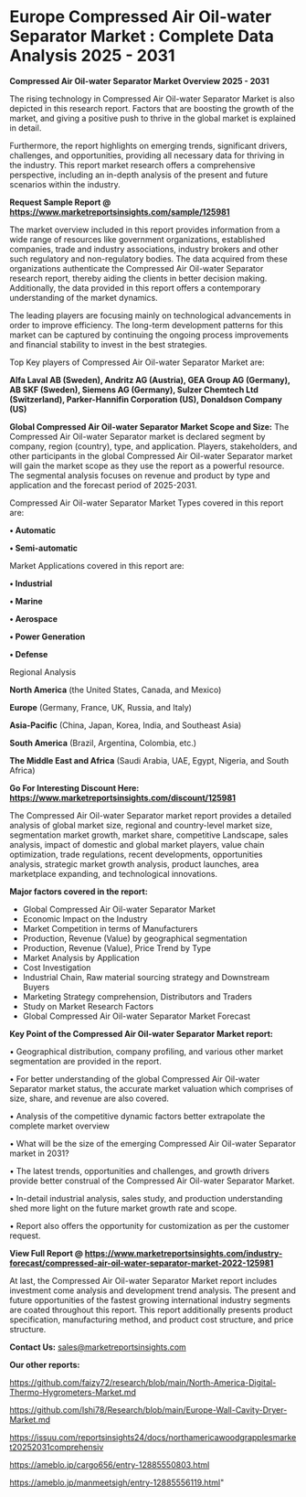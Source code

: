 # Europe Compressed Air Oil-water Separator Market : Complete Data Analysis 2025 - 2031

<Strong> Compressed Air Oil-water Separator Market Overview 2025 - 2031</strong>

The rising technology in Compressed Air Oil-water Separator Market is also depicted in this research report. Factors that are boosting the growth of the market, and giving a positive push to thrive in the global market is explained in detail.

Furthermore, the report highlights on emerging trends, significant drivers, challenges, and opportunities, providing all necessary data for thriving in the industry. This report market research offers a comprehensive perspective, including an in-depth analysis of the present and future scenarios within the industry.

<strong>Request Sample Report @ <a href=https://www.marketreportsinsights.com/sample/125981>https://www.marketreportsinsights.com/sample/125981</a></strong>

The market overview included in this report provides information from a wide range of resources like government organizations, established companies, trade and industry associations, industry brokers and other such regulatory and non-regulatory bodies. The data acquired from these organizations authenticate the Compressed Air Oil-water Separator research report, thereby aiding the clients in better decision making. Additionally, the data provided in this report offers a contemporary understanding of the market dynamics.

The leading players are focusing mainly on technological advancements in order to improve efficiency. The long-term development patterns for this market can be captured by continuing the ongoing process improvements and financial stability to invest in the best strategies.

Top Key players of Compressed Air Oil-water Separator Market are:

<strong>Alfa Laval AB (Sweden), Andritz AG (Austria), GEA Group AG (Germany), AB SKF (Sweden), Siemens AG (Germany), Sulzer Chemtech Ltd (Switzerland), Parker-Hannifin Corporation (US), Donaldson Company (US)</strong>

<strong><b>Global Compressed Air Oil-water Separator Market Scope and Size:</b></strong>
The Compressed Air Oil-water Separator market is declared segment by company, region (country), type, and application. Players, stakeholders, and other participants in the global Compressed Air Oil-water Separator market will gain the market scope as they use the report as a powerful resource. The segmental analysis focuses on revenue and product by type and application and the forecast period of 2025-2031.

Compressed Air Oil-water Separator Market Types covered in this report are:

<strong>• Automatic

• Semi-automatic</strong>

Market Applications covered in this report are:

<strong>• Industrial

• Marine

• Aerospace

• Power Generation

• Defense</strong> 

Regional Analysis

<strong>North America</strong> (the United States, Canada, and Mexico)

<strong>Europe</strong> (Germany, France, UK, Russia, and Italy)

<strong>Asia-Pacific</strong> (China, Japan, Korea, India, and Southeast Asia)

<strong>South America</strong> (Brazil, Argentina, Colombia, etc.)

<strong>The Middle East and Africa</strong> (Saudi Arabia, UAE, Egypt, Nigeria, and South Africa)

<strong>Go For Interesting Discount Here: <a href=https://www.marketreportsinsights.com/discount/125981>https://www.marketreportsinsights.com/discount/125981</a></strong>

The Compressed Air Oil-water Separator market report provides a detailed analysis of global market size, regional and country-level market size, segmentation market growth, market share, competitive Landscape, sales analysis, impact of domestic and global market players, value chain optimization, trade regulations, recent developments, opportunities analysis, strategic market growth analysis, product launches, area marketplace expanding, and technological innovations.

<strong><b>Major factors covered in the report:</b></strong>
<ul>
  <li>Global Compressed Air Oil-water Separator Market </li>
  <li>Economic Impact on the Industry</li>
  <li>Market Competition in terms of Manufacturers</li>
  <li>Production, Revenue (Value) by geographical segmentation</li>
  <li>Production, Revenue (Value), Price Trend by Type</li>
  <li>Market Analysis by Application</li>
  <li>Cost Investigation</li>
  <li>Industrial Chain, Raw material sourcing strategy and Downstream Buyers</li>
  <li>Marketing Strategy comprehension, Distributors and Traders</li>
  <li>Study on Market Research Factors</li>
  <li>Global Compressed Air Oil-water Separator Market Forecast</li>
</ul>

<strong><b>Key Point of the Compressed Air Oil-water Separator Market report:</b></strong>

• Geographical distribution, company profiling, and various other market segmentation are provided in the report.

• For better understanding of the global Compressed Air Oil-water Separator market status, the accurate market valuation which comprises of size, share, and revenue are also covered.

• Analysis of the competitive dynamic factors better extrapolate the complete market overview

• What will be the size of the emerging Compressed Air Oil-water Separator market in 2031?

• The latest trends, opportunities and challenges, and growth drivers provide better construal of the Compressed Air Oil-water Separator Market.

• In-detail industrial analysis, sales study, and production understanding shed more light on the future market growth rate and scope.

• Report also offers the opportunity for customization as per the customer request.

<strong><b>View Full Report @ <a href=https://www.marketreportsinsights.com/industry-forecast/compressed-air-oil-water-separator-market-2022-125981>https://www.marketreportsinsights.com/industry-forecast/compressed-air-oil-water-separator-market-2022-125981</a></b></strong>


At last, the Compressed Air Oil-water Separator Market report includes investment come analysis and development trend analysis. The present and future opportunities of the fastest growing international industry segments are coated throughout this report. This report additionally presents product specification, manufacturing method, and product cost structure, and price structure.

<strong>Contact Us:</strong>
sales@marketreportsinsights.com

<strong>Our other reports:</strong>

<a href=https://github.com/faizy72/research/blob/main/North-America-Digital-Thermo-Hygrometers-Market.md>https://github.com/faizy72/research/blob/main/North-America-Digital-Thermo-Hygrometers-Market.md</a>

<a href=https://github.com/Ishi78/Research/blob/main/Europe-Wall-Cavity-Dryer-Market.md>https://github.com/Ishi78/Research/blob/main/Europe-Wall-Cavity-Dryer-Market.md</a>

<a href=https://issuu.com/reportsinsights24/docs/northamericawoodgrapplesmarket20252031comprehensiv>https://issuu.com/reportsinsights24/docs/northamericawoodgrapplesmarket20252031comprehensiv</a>

<a href=https://ameblo.jp/cargo656/entry-12885550803.html>https://ameblo.jp/cargo656/entry-12885550803.html</a>

<a href=https://ameblo.jp/manmeetsigh/entry-12885556119.html>https://ameblo.jp/manmeetsigh/entry-12885556119.html</a>"
